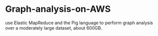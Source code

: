 # Graph-analysis-on-AWS
use Elastic MapReduce and the Pig language to perform graph analysis over a moderately large dataset, about 600GB.
